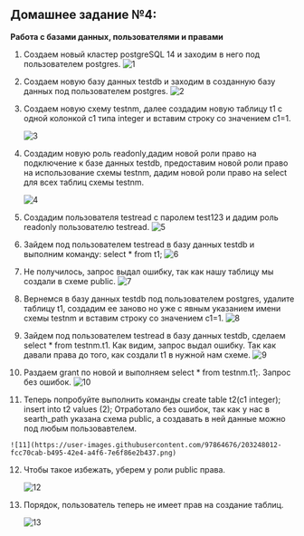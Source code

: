 ## **Домашнее задание №4:**
**Работа с базами данных, пользователями и правами**

1.  Создаем новый кластер postgreSQL 14 и заходим в него под пользователем postgres.
    ![1](https://user-images.githubusercontent.com/97864676/203247069-17925d4d-0fa3-48b2-81d9-ef83668022ce.png)
2.  Создаем новую базу данных testdb и заходим в созданную базу данных под пользователем postgres.
    ![2](https://user-images.githubusercontent.com/97864676/203247086-05f59b10-da04-49d8-b245-0d3efb5d8d76.png)
3.  Создаем новую схему testnm, далее создадим новую таблицу t1 с одной колонкой c1 типа integer и вставим строку со значением
     c1=1. 
    
    ![3](https://user-images.githubusercontent.com/97864676/203247100-f0816497-ccc4-4b72-bfae-ad2629f29445.png)
4.  Cоздадим новую роль readonly,дадим новой роли право на подключение к базе данных testdb, предоставим новой роли право на 
    использование схемы testnm, дадим новой роли право на select для всех таблиц схемы testnm.
    
    ![4](https://user-images.githubusercontent.com/97864676/203247105-906448d6-9a7c-4fe0-b22a-45ceea01db73.png)
5.  Создадим пользователя testread с паролем test123 и дадим роль readonly пользователю testread.
    ![5](https://user-images.githubusercontent.com/97864676/203247117-2659554c-5413-4e3e-b737-027ab1422ee9.png)
6.  Зайдем под пользователем testread в базу данных testdb и выполним команду: select * from t1;
    ![6](https://user-images.githubusercontent.com/97864676/203247128-ab418fc9-164f-4014-b45a-429e105f475d.png)
7. Не получилось, запрос выдал ошибку, так как нашу таблицу мы создали в схеме public.
    ![7](https://user-images.githubusercontent.com/97864676/203247153-d20e3de2-aad9-4ec8-b414-39c7261ab92c.png)
8. Вернемся в базу данных testdb под пользователем postgres, удалите таблицу t1, создадим ее заново но уже с 
    явным указанием имени схемы testnm и вставим строку со значением c1=1.
    ![8](https://user-images.githubusercontent.com/97864676/203247168-cf2cb6df-4117-40db-8ef2-73f5e9b3d6a3.png)
9.  Зайдем под пользователем testread в базу данных testdb, сделаем select * from testnm.t1. Как видим, запрос выдал ошибку. 
    Так как давали права до того, как создали t1 в нужной нам схеме.
    ![9](https://user-images.githubusercontent.com/97864676/203247189-38f3c89e-ab40-4bf7-84f6-839043ad366c.png)
10. Раздаем grant по новой и выполняем select * from testnm.t1;. Запрос без ошибок.
    ![10](https://user-images.githubusercontent.com/97864676/203247203-4912927f-7b51-4ed3-bc61-547c78a7df7d.png)
11.  Теперь попробуйте выполнить команды
    create table t2(c1 integer); insert into t2 values (2);
    Отработало без ошибок, так как у нас в searth_path указана схема public, а создавать в ней данные можно под любым пользовавтелем.
    
    ![11](https://user-images.githubusercontent.com/97864676/203248012-fcc70cab-b495-42e4-a4f6-7e6f86e2b437.png)
    
12. Чтобы такое избежать, уберем у роли public права.
    
    ![12](https://user-images.githubusercontent.com/97864676/203247252-266a7482-584b-4cc6-8963-e3da262bc5ef.png)
13. Порядок, пользователь теперь не имеет прав на создание таблиц.
    
    ![13](https://user-images.githubusercontent.com/97864676/203247260-981633de-89e8-42c3-918b-51f374430a4a.png)

